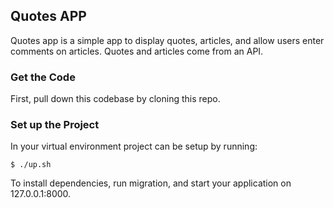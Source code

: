 ## Quotes APP
Quotes app is a simple app to display quotes, articles, and allow users enter comments on articles.
Quotes and articles come from an API.

### Get the Code

First, pull down this codebase by cloning this repo.

### Set up the Project
In your virtual environment project can be setup by running:

```
$ ./up.sh
```
To install dependencies, run migration,  and start your application on 127.0.0.1:8000.

